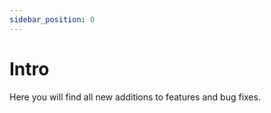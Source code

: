 ```yaml
---
sidebar_position: 0
---
```


# Intro

Here you will find all new additions to features and bug fixes.


